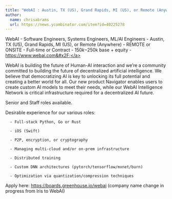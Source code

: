 ```yaml
---
title: "WebAI : Austin, TX (US), Grand Rapids, MI (US), or Remote (Anywhere)"
author:
  name: chrisabrams
  url: https://news.ycombinator.com/item?id=40225278
---
```

WebAI - Software Engineers, Systems Engineers, ML&#x2F;AI Engineers - Austin, TX (US), Grand Rapids, MI (US), or Remote (Anywhere) - REMOTE or ONSITE - Full-time or Contract - $150k-$250k base + equity - <a href="https:&#x2F;&#x2F;www.webai.com&#x2F;" rel="nofollow">https:&#x2F;&#x2F;www.webai.com&#x2F;</a>

WebAI is building the future of Human-AI interaction and we’re a community committed to building the future of decentralized artificial intelligence. We believe that democratizing AI is key to unlocking its full potential and creating a better world for all. Our new product Navigator enables users to create custom AI models to meet their needs, while our WebAI Intelligence Network is critical infrastructure required for a decentralized AI future.

Senior and Staff roles available.

Desirable experience for our various roles:

<pre><code>  - Full-stack Python, Go or Rust

  - iOS (Swift)

  - P2P, encryption, or cryptography

  - Managing multi-cloud and&#x2F;or on-prem infrastructure

  - Distributed training

  - Custom DNN architectures (pytorch&#x2F;tensorflow&#x2F;mxnet&#x2F;burn)

  - Optimization via quantization&#x2F;compression techniques
</code></pre>
Apply here: <a href="https:&#x2F;&#x2F;boards.greenhouse.io&#x2F;webai" rel="nofollow">https:&#x2F;&#x2F;boards.greenhouse.io&#x2F;webai</a> (company name change in progress from Iris to WebAI)

